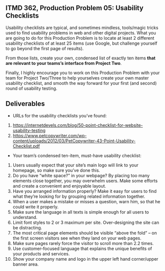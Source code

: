 ## ITMD 362, Production Problem 05: Usability Checklists

Usability checklists are typical, and sometimes mindless, tools/magic tricks used to find usability
problems in web and other digital projects. What you are going to do for this Production Problem is
to locate at least 2 different usability checklists of at least 25 items (use Google, but challenge
yourself to go beyond the first page of results).

From those lists, create your own, condensed list of exactly ten items **that are relevant to your
teams’s interface from Project Two**.

Finally, I highly encourage you to work on this Production Problem with your team for Project
Two/Three to help yourselves create your own master usability checklist, and smooth the way forward
for your first (and second) round of usability testing.

## Deliverables

* URLs for the usability checklists you’ve found:

1. https://internetdevels.com/blog/50-point-checklist-for-website-usability-testing
2. https://www.petcopywriter.com/wp-content/uploads/2012/03/PetCopywriter-43-Point-Usability-Checklist.pdf

* Your team’s condensed ten-item, must-have usability checklist:

1. Users usually expect that your site’s main logo will link to your homepage, so make sure you’ve done this.
2. Do you have “white space?” in your webpage? By placing too many elements close together, you may overwhelm users. Make some efforts and create a convenient and enjoyable layout.
3. Have you arranged information properly? Make it easy for users to find what they’re looking for by grouping related information together.
4. When a user makes a mistake or misses a question, warn him, so that he could write it properly.
5. Make sure the language in all texts is simple enough for all users to understand.
6. Limit font styles to 2 or 3 maximum per site. Over-designing the site can be distracting.
7. The most critical page elements should be visible “above the fold” – on the first screen visitors see when they land on your web pages.
8. Make sure pages rarely force the visitor to scroll more than 2.2 times.
9. Use customer-focused language that explains the unique benefits of your products and services.
10. Show your company name and logo in the upper left hand corner/upper banner area.

